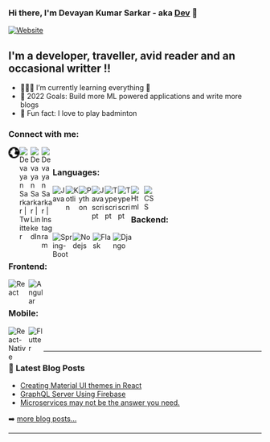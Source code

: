 ### Hi there, I'm Devayan Kumar Sarkar - aka [Dev][website] 👋

[![Website](https://img.shields.io/website?label=devayansarkar.com&style=for-the-badge&url=https%3A%2F%2Fdevayansarkar.com)](https://devayansarkar.com)


## I'm a developer, traveller, avid reader and an occasional writter !!

- 🧗🏻‍♂️ I’m currently learning everything 🤣
- 🥅 2022 Goals: Build more ML powered applications and write more blogs
- 🏸 Fun fact: I love to play badminton


### Connect with me:

[<img align="left" alt="devayansarkar.com" width="22px" src="https://raw.githubusercontent.com/iconic/open-iconic/master/svg/globe.svg" />][website]

[<img align="left" alt="Devayan Sarkar | Twitter" width="22px" src="https://cdn.jsdelivr.net/npm/simple-icons@v3/icons/twitter.svg" />][twitter] 

[<img align="left" alt="Devayan Sarkar | LinkedIn" width="22px" src="https://cdn.jsdelivr.net/npm/simple-icons@v3/icons/linkedin.svg" />][linkedin] 

[<img align="left" alt="Devayan Sarkar | Instagram" width="22px" src="https://cdn.jsdelivr.net/npm/simple-icons@v3/icons/instagram.svg" />][instagram] 

<br />

### Languages:

<img align="left" alt="Java" width="26px" src="https://upload.wikimedia.org/wikipedia/en/thumb/3/30/Java_programming_language_logo.svg/60px-Java_programming_language_logo.svg.png" />

<img align="left" alt="Kotlin" width="26px" src="https://upload.wikimedia.org/wikipedia/commons/7/74/Kotlin_Icon.png" />

<img align="left" alt="Python" width="26px" src="https://upload.wikimedia.org/wikipedia/commons/thumb/c/c3/Python-logo-notext.svg/60px-Python-logo-notext.svg.png" />

<img align="left" alt="Javascript" width="26px" src="https://upload.wikimedia.org/wikipedia/commons/thumb/6/6a/JavaScript-logo.png/60px-JavaScript-logo.png" />

<img align="left" alt="Typescript" width="26px" src="https://upload.wikimedia.org/wikipedia/commons/thumb/4/4c/Typescript_logo_2020.svg/60px-Typescript_logo_2020.svg.png" />

<img align="left" alt="Typescript" width="26px" src="https://upload.wikimedia.org/wikipedia/commons/thumb/7/7e/Dart-logo.png/60px-Dart-logo.png" />

<img align="left" alt="Html" width="26px" src="https://upload.wikimedia.org/wikipedia/commons/thumb/6/61/HTML5_logo_and_wordmark.svg/80px-HTML5_logo_and_wordmark.svg.png" />

<img align="left" alt="CSS" width="26px" src="https://upload.wikimedia.org/wikipedia/commons/thumb/d/d5/CSS3_logo_and_wordmark.svg/60px-CSS3_logo_and_wordmark.svg.png" />
<br />
<br />

### Backend:

<img align="left" alt="Spring-Boot" width="40px" src="https://miro.medium.com/max/856/1*O68LbDvD5Dcsnez73M7v4Q.png" />

<img align="left" alt="Nodejs" width="40px" src="https://icon-library.com/images/js-icon/js-icon-13.jpg" />

<img align="left" alt="Flask" width="40px" src="https://qph.fs.quoracdn.net/main-qimg-e251cee423804864838edc8408c56341" />

<img align="left" alt="Django" width="40px" src="https://upload.wikimedia.org/wikipedia/commons/thumb/7/75/Django_logo.svg/60px-Django_logo.svg.png" />

<br />
<br />

### Frontend:

<img align="left" alt="React" width="40px" src="https://upload.wikimedia.org/wikipedia/commons/thumb/a/a7/React-icon.svg/60px-React-icon.svg.png" />

<img align="left" alt="Angular" width="30px" src="https://upload.wikimedia.org/wikipedia/commons/thumb/c/cf/Angular_full_color_logo.svg/60px-Angular_full_color_logo.svg.png" />


<br />
<br />

### Mobile:

<img align="left" alt="React-Native" width="40px" src="https://upload.wikimedia.org/wikipedia/commons/thumb/a/a7/React-icon.svg/60px-React-icon.svg.png" />

<img align="left" alt="Flutter" width="30px" src="https://cdn.worldvectorlogo.com/logos/flutter-logo.svg" />


<br />
<br />

---

### 📕 Latest Blog Posts

<!-- BLOG-POST-LIST:START -->
- [Creating Material UI themes in React](https://medium.com/javascript-in-plain-english/creating-material-ui-themes-in-react-cc839c9ee683)
- [GraphQL Server Using Firebase](https://medium.com/swlh/graphql-server-using-firebase-97c9ec101948)
- [Microservices may not be the answer you need.](https://medium.com/@devayansarkar/microservices-may-not-be-the-answer-you-need-e0d7cffe599)

<!-- BLOG-POST-LIST:END -->

➡️ [more blog posts...](https://devayansarkar.com/blog)

---


[website]: https://devayansarkar.com
[twitter]: https://twitter.com/devayan_sarkar
[instagram]: https://instagram.com/devayansarkar
[linkedin]: https://linkedin.com/in/devayan-sarkar
